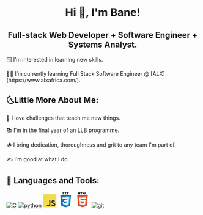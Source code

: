 <h1 align="center">Hi 👋, I'm Bane!</a></h1>
<h2 align="center">Full-stack Web Developer + Software Engineer + Systems Analyst.</h2>
<p>🪟 I’m interested in learning new skills.</p>
<p>🧑‍💻 I’m currently learning Full Stack Software Engineer @ [ALX](https://www.alxafrica.com/).</p>

## 🌜Little More About Me:
<p>
🤔 I love challenges that teach me new things.</p>
<p>📚 I'm in the final year of an LLB programme.</p>
<p>🪵 I bring dedication, thoroughness and grit to any team I'm part of.</p>
<p>✍️ I'm good at what I do.
 </p>
 
 
## 🚀 Languages and Tools:
<a href="https://www.alxafrica.com/" target="_blank" rel="noreferrer"> <img src="https://png2.cleanpng.com/sh/b9bd0806d6463ef23c188b0cb10b235a/L0KzQYi4UsE4N5M5fJGAYUO5SYa7hMQxapZmSpC5N0O4Q4S9VsE2OWQ6SqgBMEW1Roa5TwBvbz==/5a36954d40bea2.0735336615135266052652.png" alt="C" width="40" height="40"/> </a> 
<a href="https://www.coursera.org/" target="_blank" rel="noreferrer"> <img src="https://freepngimg.com/thumb/python_logo/6-2-python-logo-free-png-image.png" alt="python" width="40" height="40"/> </a> 
<a href="https://developer.mozilla.org/en-US/docs/Web/JavaScript" target="_blank" rel="noreferrer"> <img src="https://raw.githubusercontent.com/devicons/devicon/master/icons/javascript/javascript-original.svg" alt="javascript" height="35"/></a>
<a href="https://www.w3schools.com/css/" target="_blank" rel="noreferrer"> <img src="https://raw.githubusercontent.com/devicons/devicon/master/icons/css3/css3-original-wordmark.svg" alt="css3" width="40" height="40"/> </a>
<a href="https://www.w3.org/html/" target="_blank" rel="noreferrer"> <img src="https://raw.githubusercontent.com/devicons/devicon/master/icons/html5/html5-original-wordmark.svg" alt="html5" width="40" height="40"/> </a>
<a href="https://git-scm.com/" target="_blank" rel="noreferrer"> <img src="https://www.vectorlogo.zone/logos/git-scm/git-scm-icon.svg" alt="git" width="40" height="35"/> </a>
